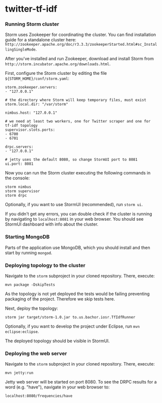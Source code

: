 twitter-tf-idf
==============

### Running Storm cluster

Storm uses Zookeeper for coordinating the cluster. You can find installation guide for a standalone cluster here: `http://zookeeper.apache.org/doc/r3.3.3/zookeeperStarted.html#sc_InstallingSingleMode`.

After you've installed and run Zookeeper, download and install Storm from `http://storm.incubator.apache.org/downloads.html`.

First, configure the Storm cluster by editing the file `${STORM_HOME}/conf/storm.yaml`:

	storm.zookeeper.servers:
	- "127.0.0.1"

	# the directory where Storm will keep temporary files, must exist
	storm.local.dir: "/var/storm"

	nimbus.host: "127.0.0.1"

	# we need at least two workers, one for Twitter scraper and one for tf-idf topology
	supervisor.slots.ports:
	- 6700
	- 6701

	drpc.servers:
	- "127.0.0.1"

	# jetty uses the default 8080, so change StormUI port to 8081
	ui.port: 8081

Now you can run the Storm cluster executing the following commands in the console:

    storm nimbus
    storm supervisor
    storm drpc
    
Optionally, if you want to use StormUI (recommended), run `storm ui`.

If you didn't get any errors, you can double check if the cluster is running by navigating to `localhost:8081` in your web browser. You should see StormUI dashboard with info about the cluster.

### Starting MongoDB

Parts of the application use MongoDB, which you should install and then start by running `mongod`.

### Deploying topology to the cluster

Navigate to the `storm` subproject in your cloned repository. There, execute:

    mvn package -DskipTests
    
As the topology is not yet deployed the tests would be failing preventing packaging of the project. Therefore we skip tests here.

Next, deploy the topology:

    storm jar target/storm-1.0.jar to.us.bachor.iosr.TfIdfRunner
    
Optionally, if you want to develop the project under Eclipse, run `mvn eclipse:eclipse`.

The deployed topology should be visible in StormUI.

### Deploying the web server

Navigate to the `storm` subproject in your cloned repository. There, execute:

    mvn jetty:run
    
Jetty web server will be started on port 8080. To see the DRPC results for a word (e.g. "have"), navigate in your web browser to:

    localhost:8080/frequencies/have
   

